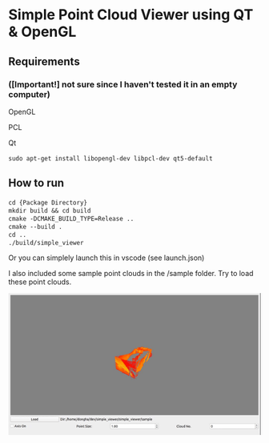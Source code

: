 # Simple Point Cloud Viewer using QT & OpenGL

## Requirements 
### ([Important!] not sure since I haven't tested it in an empty computer)
OpenGL

PCL

Qt

```
sudo apt-get install libopengl-dev libpcl-dev qt5-default
```

## How to run

```
cd {Package Directory}
mkdir build && cd build
cmake -DCMAKE_BUILD_TYPE=Release ..
cmake --build .
cd ..
./build/simple_viewer
```

Or you can simplely launch this in vscode (see launch.json)

I also included some sample point clouds in the /sample folder. Try to load these point clouds.

![example](imgs/example.gif)
